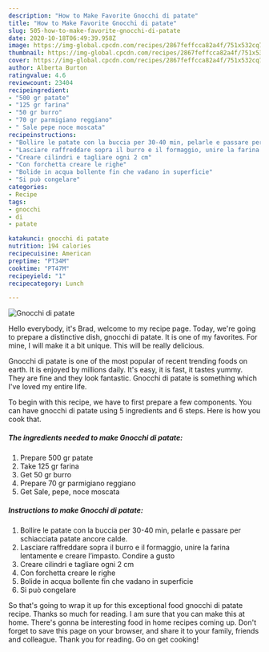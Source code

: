 ```yaml
---
description: "How to Make Favorite Gnocchi di patate"
title: "How to Make Favorite Gnocchi di patate"
slug: 505-how-to-make-favorite-gnocchi-di-patate
date: 2020-10-18T06:49:39.958Z
image: https://img-global.cpcdn.com/recipes/2867feffcca82a4f/751x532cq70/gnocchi-di-patate-recipe-main-photo.jpg
thumbnail: https://img-global.cpcdn.com/recipes/2867feffcca82a4f/751x532cq70/gnocchi-di-patate-recipe-main-photo.jpg
cover: https://img-global.cpcdn.com/recipes/2867feffcca82a4f/751x532cq70/gnocchi-di-patate-recipe-main-photo.jpg
author: Alberta Burton
ratingvalue: 4.6
reviewcount: 23404
recipeingredient:
- "500 gr patate"
- "125 gr farina"
- "50 gr burro"
- "70 gr parmigiano reggiano"
- " Sale pepe noce moscata"
recipeinstructions:
- "Bollire le patate con la buccia per 30-40 min, pelarle e passare per schiacciata patate ancore calde."
- "Lasciare raffreddare sopra il burro e il formaggio, unire la farina lentamente e creare l’impasto. Condire a gusto"
- "Creare cilindri e tagliare ogni 2 cm"
- "Con forchetta creare le righe"
- "Bolide in acqua bollente fin che vadano in superficie"
- "Si può congelare"
categories:
- Recipe
tags:
- gnocchi
- di
- patate

katakunci: gnocchi di patate 
nutrition: 194 calories
recipecuisine: American
preptime: "PT34M"
cooktime: "PT47M"
recipeyield: "1"
recipecategory: Lunch

---
```



![Gnocchi di patate](https://img-global.cpcdn.com/recipes/2867feffcca82a4f/751x532cq70/gnocchi-di-patate-recipe-main-photo.jpg)

Hello everybody, it's Brad, welcome to my recipe page. Today, we're going to prepare a distinctive dish, gnocchi di patate. It is one of my favorites. For mine, I will make it a bit unique. This will be really delicious.

Gnocchi di patate is one of the most popular of recent trending foods on earth. It is enjoyed by millions daily. It's easy, it is fast, it tastes yummy. They are fine and they look fantastic. Gnocchi di patate is something which I've loved my entire life.




To begin with this recipe, we have to first prepare a few components. You can have gnocchi di patate using 5 ingredients and 6 steps. Here is how you cook that.

<!--inarticleads1-->

##### The ingredients needed to make Gnocchi di patate:

1. Prepare 500 gr patate
1. Take 125 gr farina
1. Get 50 gr burro
1. Prepare 70 gr parmigiano reggiano
1. Get  Sale, pepe, noce moscata




<!--inarticleads2-->

##### Instructions to make Gnocchi di patate:

1. Bollire le patate con la buccia per 30-40 min, pelarle e passare per schiacciata patate ancore calde.
1. Lasciare raffreddare sopra il burro e il formaggio, unire la farina lentamente e creare l’impasto. Condire a gusto
1. Creare cilindri e tagliare ogni 2 cm
1. Con forchetta creare le righe
1. Bolide in acqua bollente fin che vadano in superficie
1. Si può congelare




So that's going to wrap it up for this exceptional food gnocchi di patate recipe. Thanks so much for reading. I am sure that you can make this at home. There's gonna be interesting food in home recipes coming up. Don't forget to save this page on your browser, and share it to your family, friends and colleague. Thank you for reading. Go on get cooking!
